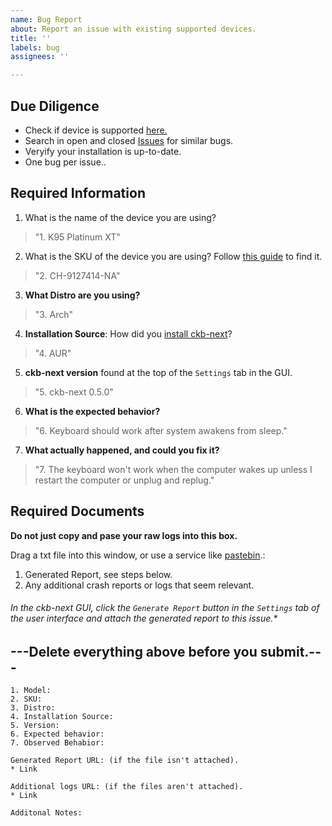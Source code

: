 ```yaml
---
name: Bug Report
about: Report an issue with existing supported devices.
title: ''
labels: bug
assignees: ''

---
```

## Due Diligence
- Check if device is supported [here.](#)
- Search in open and closed [Issues](https://github.com/ckb-next/ckb-next/issues) for similar bugs.
- Veryify your installation is up-to-date.
- One bug per issue..


## Required Information
1. What is the name of the device you are using? 
> "1. K95 Platinum XT"
2. What is the SKU of the device you are using? Follow [this guide](https://help.corsair.com/hc/en-us/articles/360025378691-Find-a-Serial-Number-or-Lot-Code) to find it.
> "2. CH-9127414-NA"
3. **What Distro are you using?**
> "3. Arch"
4. **Installation Source**:
How did you [install ckb-next](https://github.com/ckb-next/ckb-next/wiki/Linux-Installation)? 
> "4. AUR"
5. **ckb-next version** found at the top of the `Settings` tab in the GUI.
> "5. ckb-next 0.5.0"
6. **What is the expected behavior?**
> "6. Keyboard should work after system awakens from sleep."
7. **What actually happened, and could you fix it?**
> "7. The keyboard won't work when the computer wakes up unless I restart the computer or unplug and replug."

## Required Documents
**Do not just copy and pase your raw logs into this box.** </br>

Drag a txt file into this window, or use a service like [pastebin](https://pastebin.com/).:

1. Generated Report, see steps below.
2. Any additional crash reports or logs that seem relevant.
###### In the ckb-next GUI, click the `Generate Report` button in the `Settings` tab of the  user interface and attach the generated report to this issue.*

## ---Delete everything above before you submit.---
```
1. Model:
2. SKU:
3. Distro:
4. Installation Source:
5. Version:
6. Expected behavior:
7. Observed Behabior:
```

```
Generated Report URL: (if the file isn't attached).
* Link

Additional logs URL: (if the files aren't attached).
* Link
```

```
Additonal Notes:
```